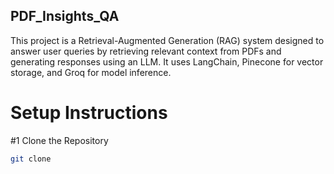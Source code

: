 ## PDF_Insights_QA

This project is a Retrieval-Augmented Generation (RAG) system designed to answer user queries by retrieving relevant context from PDFs and generating responses using an LLM. It uses LangChain, Pinecone for vector storage, and Groq for model inference.


# Setup Instructions

#1 Clone the Repository

``` bash
git clone 
```



